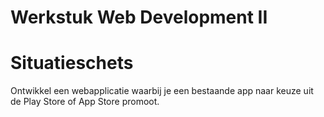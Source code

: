 # Werkstuk Web Development II

# Situatieschets

Ontwikkel een webapplicatie waarbij je een bestaande app naar keuze uit de Play Store of App Store promoot.